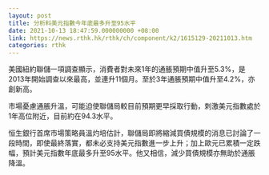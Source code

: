 ```yaml
---
layout: post
title: 分析料美元指數今年底最多升至95水平
date: 2021-10-13 18:47:59.000000000 +08:00
link: https://news.rthk.hk/rthk/ch/component/k2/1615129-20211013.htm
categories: rthk
---
```


美國紐約聯儲一項調查顯示，消費者對未來1年的通脹預期中值升至5.3%，是2013年開始調查以來最高，並連升11個月。至於3年通脹預期中值升至4.2%，亦創新高。

市場憂慮通脹升溫，可能迫使聯儲局較目前預期更早採取行動，刺激美元指數處於1年高位附近，目前約在94.3水平。

恒生銀行首席市場策略員溫灼培估計，聯儲局即將縮減買債規模的消息已討論了一段時間，即使最終落實，都未必支持美元指數進一步上升；加上歐元已累積一定跌幅，預計美元指數年底最多升至95水平。他又相信，減少買債規模亦無助於通脹降溫。
